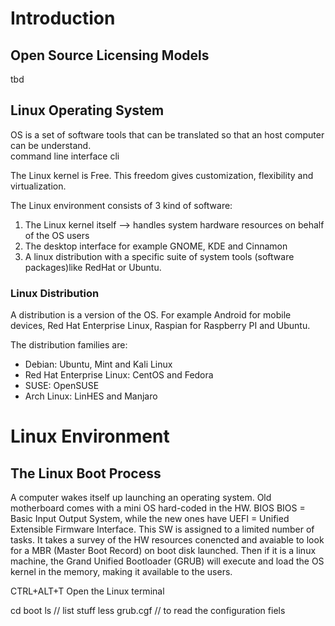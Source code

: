 # Introduction

## Open Source Licensing Models
tbd

## Linux Operating System

OS is a set of software tools that can be translated so that an host computer can be understand.<br/>
command line interface cli

The Linux kernel is Free. This freedom gives customization, flexibility and virtualization.

The Linux environment consists of 3 kind of software:
1. The Linux kernel itself --> handles system hardware resources on behalf of the OS users
1. The desktop interface for example GNOME, KDE and Cinnamon 
1. A linux distribution with a specific suite of system tools (software packages)like RedHat or Ubuntu.

### Linux Distribution
A distribution is a version of the OS. For example Android for mobile devices, Red Hat Enterprise Linux, Raspian for Raspberry PI and Ubuntu.

The distribution families are:
- Debian: Ubuntu, Mint and Kali Linux
- Red Hat Enterprise Linux: CentOS and Fedora
- SUSE: OpenSUSE
- Arch Linux: LinHES and Manjaro

# Linux Environment
## The Linux Boot Process
A computer wakes itself up launching an operating system. 
Old motherboard comes with a mini OS hard-coded in the HW. BIOS
BIOS = Basic Input Output System, while the new ones have UEFI = Unified Extensible Firmware Interface. This SW is assigned to a limited number of tasks. It takes a survey of the HW resources conencted and avaiable to look for a MBR (Master Boot Record) on boot disk launched. Then if it is a linux machine, the Grand Unified Bootloader (GRUB) will execute and load the OS kernel in the memory, making it available to the users.

CTRL+ALT+T Open the Linux terminal

cd boot
ls // list stuff
less grub.cgf // to read the configuration fiels 



